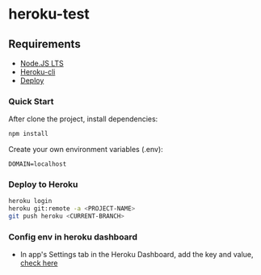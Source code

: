 # heroku-test

## Requirements

* [Node.JS LTS](https://nodejs.org/es/)
* [Heroku-cli](https://devcenter.heroku.com/articles/heroku-cli)
* [Deploy](https://devcenter.heroku.com/articles/deploying-nodejs)

### Quick Start

After clone the project, install dependencies:

```bash
npm install
```

Create your own environment variables (.env):

```env
DOMAIN=localhost
```

### Deploy to Heroku

```bash
heroku login
heroku git:remote -a <PROJECT-NAME>
git push heroku <CURRENT-BRANCH>
```

### Config env in heroku dashboard

* In app's Settings tab in the Heroku Dashboard, add the key and value, [check here](https://devcenter.heroku.com/articles/config-vars#using-the-heroku-dashboard)